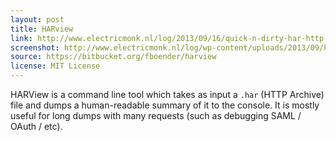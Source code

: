 ```yaml
---
layout: post
title: HARview
link: http://www.electricmonk.nl/log/2013/09/16/quick-n-dirty-har-http-archive-viewer/
screenshot: http://www.electricmonk.nl/log/wp-content/uploads/2013/09/harview_output.png
source: https://bitbucket.org/fboender/harview
license: MIT License
---
```


HARView is a command line tool which takes as input a `.har` (HTTP Archive) file and dumps a human-readable summary of it to the console. It is mostly useful for long dumps with many requests (such as debugging SAML / OAuth / etc).

